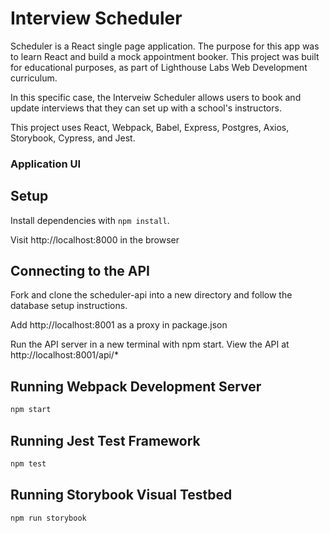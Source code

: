 # Interview Scheduler
Scheduler is a React single page application. The purpose for this app was to learn React and build a mock appointment booker. This project was built for educational purposes, as part of Lighthouse Labs Web Development curriculum. 

In this specific case, the Interveiw Scheduler allows users to book and update interviews that they can set up with a school's instructors.

This project uses React, Webpack, Babel, Express, Postgres, Axios, Storybook, Cypress, and Jest. 

### Application UI



## Setup

Install dependencies with `npm install`.

Visit http://localhost:8000 in the browser

## Connecting to the API
Fork and clone the scheduler-api into a new directory and follow the database setup instructions. 

Add http://localhost:8001 as a proxy in package.json

Run the API server in a new terminal with npm start. View the API at http://localhost:8001/api/*


## Running Webpack Development Server

```sh
npm start
```

## Running Jest Test Framework

```sh
npm test
```

## Running Storybook Visual Testbed

```sh
npm run storybook
```


